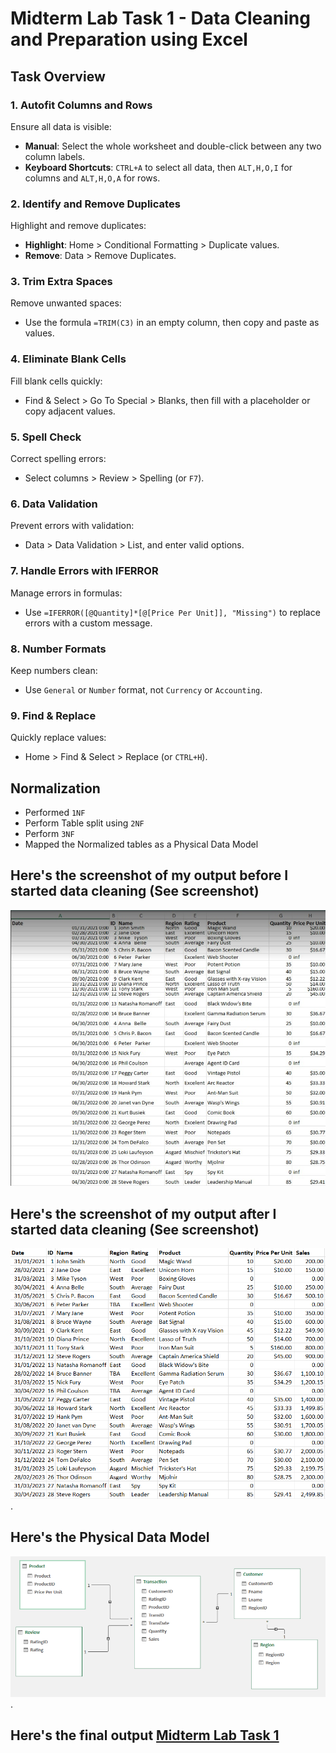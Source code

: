 # Midterm Lab Task 1 - Data Cleaning and Preparation using Excel

## Task Overview

### 1. Autofit Columns and Rows
Ensure all data is visible:
- **Manual**: Select the whole worksheet and double-click between any two column labels.
- **Keyboard Shortcuts**: `CTRL+A` to select all data, then `ALT,H,O,I` for columns and `ALT,H,O,A` for rows.

### 2. Identify and Remove Duplicates
Highlight and remove duplicates:
- **Highlight**: Home > Conditional Formatting > Duplicate values.
- **Remove**: Data > Remove Duplicates.

### 3. Trim Extra Spaces
Remove unwanted spaces:
- Use the formula `=TRIM(C3)` in an empty column, then copy and paste as values.

### 4. Eliminate Blank Cells
Fill blank cells quickly:
- Find & Select > Go To Special > Blanks, then fill with a placeholder or copy adjacent values.

### 5. Spell Check
Correct spelling errors:
- Select columns > Review > Spelling (or `F7`).

### 6. Data Validation
Prevent errors with validation:
- Data > Data Validation > List, and enter valid options.

### 7. Handle Errors with IFERROR
Manage errors in formulas:
- Use `=IFERROR([@Quantity]*[@[Price Per Unit]], "Missing")` to replace errors with a custom message.

### 8. Number Formats
Keep numbers clean:
- Use `General` or `Number` format, not `Currency` or `Accounting`.

### 9. Find & Replace
Quickly replace values:
- Home > Find & Select > Replace (or `CTRL+H`).
## Normalization
- Performed `1NF`
- Perform Table split using `2NF`
- Perform `3NF`
- Mapped the Normalized tables as a Physical Data Model

## Here's the screenshot of my output before I started data cleaning (See screenshot)
![Sample Output](IMAGE/uncleaned.png)
## Here's the screenshot of my output after I started data cleaning (See screenshot)
![Sample Output ](IMAGE/cleaned.PNG).
## Here's the Physical Data Model
![Sample Output ](IMAGE/dataModel.PNG).

## Here's the final output [Midterm Lab Task 1](Midterm%20Task%201.xlsx)
